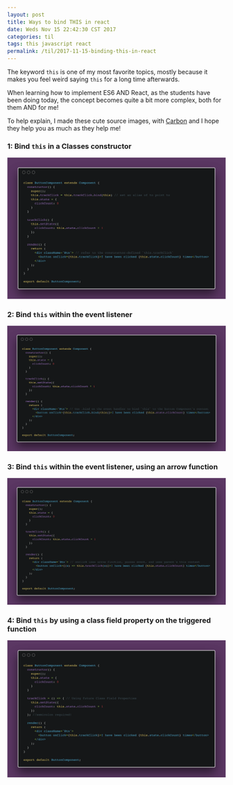 ```yaml
---
layout: post
title: Ways to bind THIS in react
date: Weds Nov 15 22:42:30 CST 2017
categories: til
tags: this javascript react
permalink: /til/2017-11-15-binding-this-in-react
---
```


The keyword `this` is one of my most favorite topics, mostly because it makes you feel weird saying `this` for a long time afterwards.

When learning how to implement ES6 AND React, as the students have been doing today, the concept becomes quite a bit more complex, both for them AND for me!

To help explain, I made these cute source images, with [Carbon](http://bit.ly/CarbonSoCute) and I hope they help you as much as they help me!

### 1: Bind `this` in a Classes constructor

![carbon source code showing how to bind with constructor](/pics/bind-this-in-constructor.png)

### 2: Bind `this` within the event listener

![carbon source code showing how to bind this in the event listener](/pics/bind-this-in-event-listener.png)

### 3: Bind `this` within the event listener, using an arrow function
![carbon source code showing how to bind this with an arrow function](/pics/bind-this-with-arrow-function.png)

### 4: Bind `this` by using a class field property on the triggered function
![carbon source code showing how to bind this with a class field property](/pics/bind-this-with-class-field-property.png)